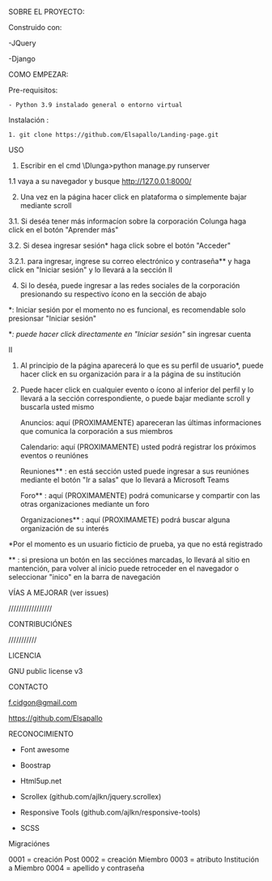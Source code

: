 SOBRE EL PROYECTO:

  Construido con:
  
  -JQuery

  -Django
  
COMO EMPEZAR:

  Pre-requisitos: 

	- Python 3.9 instalado general o entorno virtual

  Instalación : 

	1. git clone https://github.com/Elsapallo/Landing-page.git


USO

1. Escribir en el cmd  \Dlunga>python manage.py runserver

1.1 vaya a su navegador y busque http://127.0.0.1:8000/

2. Una vez en la página hacer click en plataforma o simplemente bajar mediante scroll

3.1. Si deséa tener más informacíon sobre la corporación Colunga haga click en el botón "Aprender más"

3.2. Si desea ingresar sesión* haga click sobre el botón "Acceder"

3.2.1. para ingresar, ingrese su correo electrónico y contraseña** y haga click en "Iniciar sesión" y lo llevará a la sección II

4. Si lo deséa, puede ingresar a las redes sociales de la corporación presionando su respectivo ícono en la sección de abajo


*: Iniciar sesión por el momento no es funcional, es recomendable solo presionsar "Iniciar sesión" 

**: puede hacer click directamente en "Iniciar sesión"* sin ingresar cuenta

II


1. Al principio de la página aparecerá lo que es su perfil de usuario*, puede hacer click en su organización para ir a la página de su institución

2. Puede hacer click en cualquier evento o ícono al inferior del perfil y lo llevará a la sección correspondiente, o puede bajar mediante scroll y buscarla usted mismo

	Anuncios: aquí (PROXIMAMENTE) apareceran las últimas informaciones que comunica la corporación a sus miembros

	Calendario: aquí (PROXIMAMENTE) usted podrá registrar los próximos eventos o reuniónes 

	Reuniones** : en está sección usted puede ingresar a sus reuniónes mediante el botón "Ir a salas" que lo llevará a Microsoft Teams

	Foro** : aquí (PROXIMAMENTE) podrá comunicarse y compartir con las otras organizaciones mediante un foro

	Organizaciones** : aquí (PROXIMAMETE) podrá buscar alguna organización de su interés 

*Por el momento es un usuario ficticio de prueba, ya que no está registrado

** : si presiona un botón en las secciónes marcadas, lo llevará al sitio en mantención, para volver al inicio puede retroceder en el navegador o seleccionar "inico" en la barra de navegación


VÍAS A MEJORAR (ver issues)

/////////////////


CONTRIBUCIÓNES

///////////


LICENCIA

 GNU public license v3


CONTACTO

f.cidgon@gmail.com

https://github.com/Elsapallo


RECONOCIMIENTO

- Font awesome

- Boostrap

- Html5up.net

- Scrollex (github.com/ajlkn/jquery.scrollex)

- Responsive Tools (github.com/ajlkn/responsive-tools)

- SCSS

Migraciónes

0001 = creación Post
0002 = creación Miembro
0003 = atributo Institución a Miembro
0004 = apellido y contraseña
